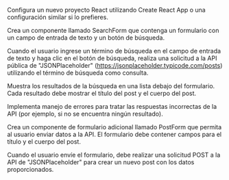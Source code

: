 Configura un nuevo proyecto React utilizando Create React App o una configuración similar si lo prefieres.

Crea un componente llamado SearchForm que contenga un formulario con un campo de entrada de texto y un botón de búsqueda.

Cuando el usuario ingrese un término de búsqueda en el campo de entrada de texto y haga clic en el botón de búsqueda, realiza una solicitud a la API pública de "JSONPlaceholder" (https://jsonplaceholder.typicode.com/posts) utilizando el término de búsqueda como consulta.

Muestra los resultados de la búsqueda en una lista debajo del formulario. Cada resultado debe mostrar el título del post y el cuerpo del post.

Implementa manejo de errores para tratar las respuestas incorrectas de la API (por ejemplo, si no se encuentra ningún resultado).

Crea un componente de formulario adicional llamado PostForm que permita al usuario enviar datos a la API. El formulario debe contener campos para el título y el cuerpo del post.

Cuando el usuario envíe el formulario, debe realizar una solicitud POST a la API de "JSONPlaceholder" para crear un nuevo post con los datos proporcionados.
